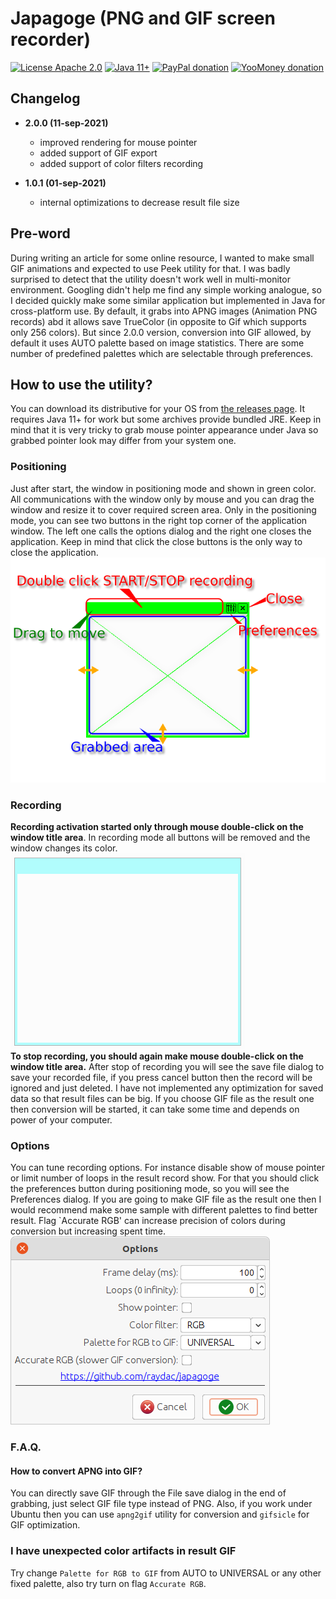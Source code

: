 # Japagoge (PNG and GIF screen recorder)

[![License Apache 2.0](https://img.shields.io/badge/license-Apache%20License%202.0-green.svg)](http://www.apache.org/licenses/LICENSE-2.0)
[![Java 11+](https://img.shields.io/badge/java-11%2b-green.svg)](https://bell-sw.com/pages/downloads/#/java-11-lts)
[![PayPal donation](https://img.shields.io/badge/donation-PayPal-cyan.svg)](https://www.paypal.com/cgi-bin/webscr?cmd=_s-xclick&hosted_button_id=AHWJHJFBAWGL2)
[![YooMoney donation](https://img.shields.io/badge/donation-Yoo.money-blue.svg)](https://yoomoney.ru/to/41001158080699)

## Changelog

- __2.0.0 (11-sep-2021)__
  - improved rendering for mouse pointer
  - added support of GIF export
  - added support of color filters recording

- __1.0.1 (01-sep-2021)__
  - internal optimizations to decrease result file size

## Pre-word

During writing an article for some online resource, I wanted to make small GIF animations and expected to use Peek
utility for that. I was badly surprised to detect that the utility doesn't work well in multi-monitor environment.
Googling didn't help me find any simple working analogue, so I decided quickly make some similar application but
implemented in Java for cross-platform use. By default, it grabs into APNG images (Animation PNG records) abd it allows
save TrueColor (in opposite to Gif which supports only 256 colors). But since 2.0.0 version, conversion into GIF
allowed, by default it uses AUTO palette based on image statistics. There are some number of predefined palettes which
are selectable through preferences.

## How to use the utility?

You can download its distributive for your OS from [the releases page](https://github.com/raydac/japagoge/releases). It
requires Java 11+ for work but some archives provide bundled JRE. Keep in mind that it is very tricky to grab mouse
pointer appearance under Java so grabbed pointer look may differ from your system one.

### Positioning

Just after start, the window in positioning mode and shown in green color. All communications with the window only by
mouse and you can drag the window and resize it to cover required screen area. Only in the positioning mode, you can see
two buttons in the right top corner of the application window. The left one calls the options dialog and the right one
closes the application. Keep in mind that click the close buttons is the only way to close the application.      
![Positioning state](assets/screens/state_positioning.png)

### Recording

__Recording activation started only through mouse double-click on the window title area__. In recording mode all buttons
will be removed and the window changes its color.   
![Positioning state](assets/screens/state_recording.png)   
__To stop recording, you should again make mouse double-click on the window title area.__ After stop of recording you
will see the save file dialog to save your recorded file, if you press cancel button then the record will be ignored and
just deleted. I have not implemented any optimization for saved data so that result files can be big. If you choose GIF
file as the result one then conversion will be started, it can take some time and depends on power of your computer.

### Options

You can tune recording options. For instance disable show of mouse pointer or limit number of loops in the result record
show. For that you should click the preferences button during positioning mode, so you will see the Preferences dialog.
If you are going to make GIF file as the result one then I would recommend make some sample with different palettes to
find better result. Flag `Accurate RGB' can increase precision of colors during conversion but increasing spent
time.    
![Positioning state](assets/screens/state_preferences.png)

### F.A.Q.

#### How to convert APNG into GIF?

You can directly save GIF through the File save dialog in the end of grabbing, just select GIF file type instead of PNG.
Also, if you work under Ubuntu then you can use `apng2gif` utility for conversion and `gifsicle` for GIF optimization.

### I have unexpected color artifacts in result GIF

Try change `Palette for RGB to GIF` from AUTO to UNIVERSAL or any other fixed palette, also try turn on
flag `Accurate RGB`.
